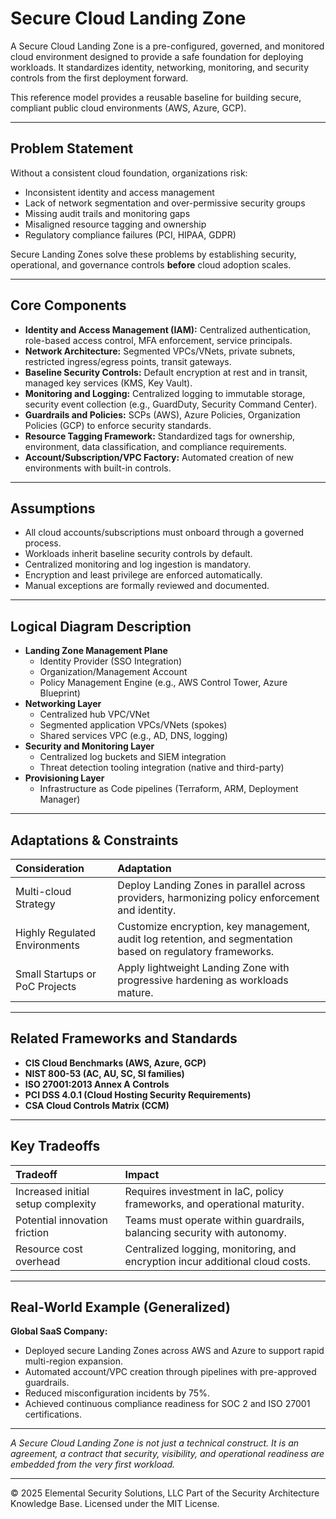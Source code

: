 # Secure Cloud Landing Zone

A Secure Cloud Landing Zone is a pre-configured, governed, and monitored cloud environment designed to provide a safe foundation for deploying workloads. It standardizes identity, networking, monitoring, and security controls from the first deployment forward.

This reference model provides a reusable baseline for building secure, compliant public cloud environments (AWS, Azure, GCP).

---

## Problem Statement

Without a consistent cloud foundation, organizations risk:
- Inconsistent identity and access management
- Lack of network segmentation and over-permissive security groups
- Missing audit trails and monitoring gaps
- Misaligned resource tagging and ownership
- Regulatory compliance failures (PCI, HIPAA, GDPR)

Secure Landing Zones solve these problems by establishing security, operational, and governance controls **before** cloud adoption scales.

---

## Core Components

- **Identity and Access Management (IAM):** Centralized authentication, role-based access control, MFA enforcement, service principals.
- **Network Architecture:** Segmented VPCs/VNets, private subnets, restricted ingress/egress points, transit gateways.
- **Baseline Security Controls:** Default encryption at rest and in transit, managed key services (KMS, Key Vault).
- **Monitoring and Logging:** Centralized logging to immutable storage, security event collection (e.g., GuardDuty, Security Command Center).
- **Guardrails and Policies:** SCPs (AWS), Azure Policies, Organization Policies (GCP) to enforce security standards.
- **Resource Tagging Framework:** Standardized tags for ownership, environment, data classification, and compliance requirements.
- **Account/Subscription/VPC Factory:** Automated creation of new environments with built-in controls.

---

## Assumptions

- All cloud accounts/subscriptions must onboard through a governed process.
- Workloads inherit baseline security controls by default.
- Centralized monitoring and log ingestion is mandatory.
- Encryption and least privilege are enforced automatically.
- Manual exceptions are formally reviewed and documented.

---

## Logical Diagram Description

- **Landing Zone Management Plane**
  - Identity Provider (SSO Integration)
  - Organization/Management Account
  - Policy Management Engine (e.g., AWS Control Tower, Azure Blueprint)
- **Networking Layer**
  - Centralized hub VPC/VNet
  - Segmented application VPCs/VNets (spokes)
  - Shared services VPC (e.g., AD, DNS, logging)
- **Security and Monitoring Layer**
  - Centralized log buckets and SIEM integration
  - Threat detection tooling integration (native and third-party)
- **Provisioning Layer**
  - Infrastructure as Code pipelines (Terraform, ARM, Deployment Manager)

---

## Adaptations & Constraints

| Consideration | Adaptation |
|:--------------|:-----------|
| Multi-cloud Strategy | Deploy Landing Zones in parallel across providers, harmonizing policy enforcement and identity. |
| Highly Regulated Environments | Customize encryption, key management, audit log retention, and segmentation based on regulatory frameworks. |
| Small Startups or PoC Projects | Apply lightweight Landing Zone with progressive hardening as workloads mature. |

---

## Related Frameworks and Standards

- **CIS Cloud Benchmarks (AWS, Azure, GCP)**
- **NIST 800-53 (AC, AU, SC, SI families)**
- **ISO 27001:2013 Annex A Controls**
- **PCI DSS 4.0.1 (Cloud Hosting Security Requirements)**
- **CSA Cloud Controls Matrix (CCM)**

---

## Key Tradeoffs

| Tradeoff | Impact |
|:---------|:-------|
| Increased initial setup complexity | Requires investment in IaC, policy frameworks, and operational maturity. |
| Potential innovation friction | Teams must operate within guardrails, balancing security with autonomy. |
| Resource cost overhead | Centralized logging, monitoring, and encryption incur additional cloud costs. |

---

## Real-World Example (Generalized)

**Global SaaS Company:**
- Deployed secure Landing Zones across AWS and Azure to support rapid multi-region expansion.
- Automated account/VPC creation through pipelines with pre-approved guardrails.
- Reduced misconfiguration incidents by 75%.
- Achieved continuous compliance readiness for SOC 2 and ISO 27001 certifications.

---

*A Secure Cloud Landing Zone is not just a technical construct. It is an agreement, a contract that security, visibility, and operational readiness are embedded from the very first workload.*

---
© 2025 Elemental Security Solutions, LLC
Part of the Security Architecture Knowledge Base.
Licensed under the MIT License.
